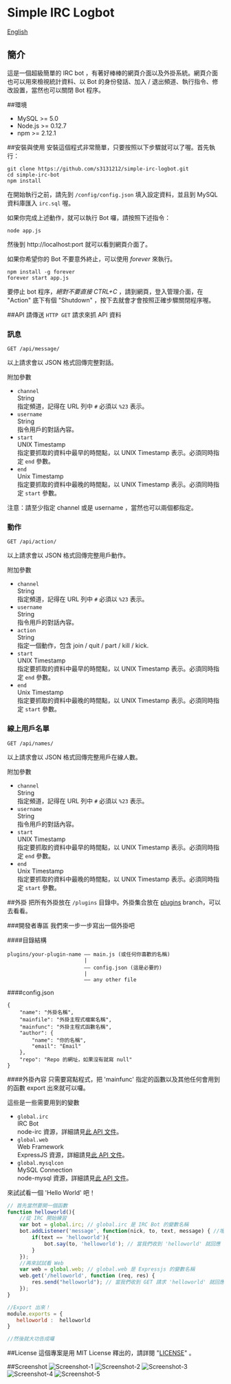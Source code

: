 # Simple IRC Logbot

[English](README.md)

## 簡介
這是一個超級簡單的 IRC bot ，有著好棒棒的網頁介面以及外掛系統。網頁介面也可以用來檢視統計資料、以 Bot 的身份發話、加入 / 退出頻道、執行指令、修改設置，當然也可以關閉 Bot 程序。

##環境

*   MySQL >= 5.0
*   Node.js >= 0.12.7
*   npm >= 2.12.1

##安裝與使用
安裝這個程式非常簡單，只要按照以下步驟就可以了喔。首先執行：

```
git clone https://github.com/s3131212/simple-irc-logbot.git
cd simple-irc-bot
npm install
```

在開始執行之前，請先到 `/config/config.json` 填入設定資料，並且到 MySQL 資料庫匯入 `irc.sql` 喔。

如果你完成上述動作，就可以執行 Bot 囉，請按照下述指令：

```
node app.js
```

然後到 http://localhost:port 就可以看到網頁介面了。

如果你希望你的 Bot 不要意外終止，可以使用 _forever_ 來執行。

```
npm install -g forever
forever start app.js
```

要停止 bot 程序，_絕對不要直接 CTRL+C_ ，請到網頁，登入管理介面，在 "Action" 底下有個 "Shutdown" ，按下去就會才會按照正確步驟關閉程序喔。

##API
請傳送 `HTTP GET` 請求來抓 API 資料

### 訊息

```
GET /api/message/
```
以上請求會以 JSON 格式回傳完整對話。

附加參數
*   `channel`  
	String  
	指定頻道，記得在 URL 列中 `#` 必須以 `%23` 表示。  
*   `username`  
	String  
	指令用戶的對話內容。  
*   `start`  
	UNIX Timestamp  
	指定要抓取的資料中最早的時間點，以 UNIX Timestamp 表示。必須同時指定 `end` 參數。  
*   `end`  
	Unix Timestamp  
	指定要抓取的資料中最晚的時間點，以 UNIX Timestamp 表示。必須同時指定 `start` 參數。  

注意：請至少指定 channel 或是 username ，當然也可以兩個都指定。

### 動作

```
GET /api/action/
```
以上請求會以 JSON 格式回傳完整用戶動作。

附加參數
*   `channel`  
	String  
	指定頻道，記得在 URL 列中 `#` 必須以 `%23` 表示。  
*   `username`  
	String  
	指令用戶的對話內容。  
*   `action`  
	String  
	指定一個動作，包含 join / quit / part / kill / kick.  
*   `start`  
	UNIX Timestamp  
	指定要抓取的資料中最早的時間點，以 UNIX Timestamp 表示。必須同時指定 `end` 參數。  
*   `end`  
	Unix Timestamp  
	指定要抓取的資料中最晚的時間點，以 UNIX Timestamp 表示。必須同時指定 `start` 參數。  

### 線上用戶名單

```
GET /api/names/
```
以上請求會以 JSON 格式回傳完整用戶在線人數。

附加參數
*   `channel`  
	String  
	指定頻道，記得在 URL 列中 `#` 必須以 `%23` 表示。  
*   `username`  
	String  
	指令用戶的對話內容。  
*   `start`  
	UNIX Timestamp  
	指定要抓取的資料中最早的時間點，以 UNIX Timestamp 表示。必須同時指定 `end` 參數。  
*   `end`  
	Unix Timestamp  
	指定要抓取的資料中最晚的時間點，以 UNIX Timestamp 表示。必須同時指定 `start` 參數。 

##外掛
把所有外掛放在 `/plugins` 目錄中。外掛集合放在 [plugins](https://github.com/s3131212/Simple-IRC-Logbot/tree/plugins) branch，可以去看看。

###開發者專區
我們來一步一步寫出一個外掛吧

####目錄結構
```
plugins/your-plugin-name —— main.js (或任何你喜歡的名稱)
                         |
                         —— config.json (這是必要的)
                         |
                         —— any other file
```

####config.json
```
{
    "name": "外掛名稱",
    "mainfile": "外掛主程式檔案名稱",
    "mainfunc": "外掛主程式函數名稱",
    "author": {
        "name": "你的名稱",
        "email": "Email"
    },
    "repo": "Repo 的網址，如果沒有就寫 null"
}
```
####外掛內容
只需要寫點程式，把 'mainfunc' 指定的函數以及其他任何會用到的函數 export 出來就可以囉。

這些是一些需要用到的變數
*   `global.irc`  
	IRC Bot  
	node-irc 資源，詳細請見[此 API 文件](http://node-irc.readthedocs.org/en/latest/API.html)。  
*   `global.web`  
	Web Framework  
	ExpressJS 資源，詳細請見[此 API 文件](http://expressjs.com/en/4x/api.html)。  
*   `global.mysqlcon`  
	MySQL Connection  
	node-mysql 資源，詳細請見[此 API 文件](https://github.com/felixge/node-mysql/blob/master/Readme.md)。  

來試試看一個 'Hello World' 吧！
```javascript
// 首先當然要開一個函數
function helloworld(){
	//從 IRC 開始練習
    var bot = global.irc; // global.irc 是 IRC Bot 的變數名稱
    bot.addListener('message', function(nick, to, text, message) { //增加一個 Listener
        if(text == 'helloworld'){
            bot.say(to, 'helloworld'); // 當我們收到 'helloworld' 就回應 'helloworld'
        }
    });
    //再來試試看 Web 
    var web = global.web; // global.web 是 Expressjs 的變數名稱
    web.get('/helloworld', function (req, res) {
        res.send("helloworld"); // 當我們收到 GET 請求 'helloworld' 就回應 'helloworld'
    });
}

//Export 出來！
module.exports = {
   helloworld :  helloworld
}

//然後就大功告成囉
```
##License
這個專案是用 MIT License 釋出的，請詳閱 "[LICENSE](LICENSE)" 。

##Screenshot
![Screenshot-1](http://i.imgur.com/HaIw3X5.png)
![Screenshot-2](http://i.imgur.com/19yjq6c.png)
![Screenshot-3](http://i.imgur.com/M7mfWNS.png)
![Screenshot-4](http://i.imgur.com/RPs2VN0.png)
![Screenshot-5](http://i.imgur.com/35dT2rs.png)